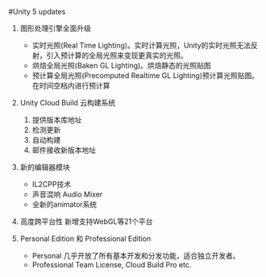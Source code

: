 #Unity 5 updates

1. 图形处理引擎全面升级
    * 实时光照(Real Time Lighting)。实时计算光照，Unity的实时光照无法反射，引入预计算的全局光照来变现更真实的光照。
    * 烘焙全局光照(Baken GL Lighting)。烘焙静态的光照贴图
    * 预计算全局光照(Precomputed Realtime GL Lighting)预计算光照贴图。在时间空档内进行预计算

2. Unity Cloud Build 云构建系统
    1. 提供版本库地址
    2. 检测更新
    3. 自动构建
    4. 邮件接收新版本地址

3. 新的编辑器模块
    * IL2CPP技术
    * 声音混响 Audio Mixer
    * 全新的animator系统

4. 高度跨平台性
    新增支持WebGL等21个平台

5. Personal Edition 和 Professional Edition
    * Personal 几乎开放了所有基本开发和分发功能，适合独立开发者。
    * Professional Team License, Cloud Build Pro etc.